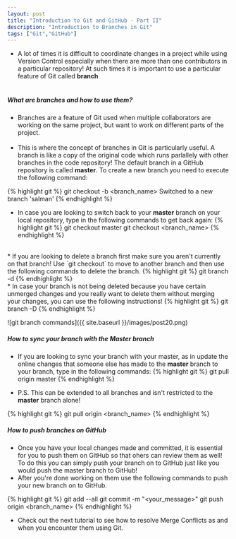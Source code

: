 ```yaml
---
layout: post
title: "Introduction to Git and GitHub - Part II"
description: "Introduction to Branches in Git"
tags: ["Git","GitHub"]
---
```


* A lot of times it is difficult to coordinate changes in a project while using Version Control especially when there are more than one contributors in a particular repository! At such times it is important to use a particular feature of Git called **branch** <br><br>

##### What are branches and how to use them?

* Branches are a feature of Git used when multiple collaborators are working on the same project, but want to work on different parts of the project.<br><br>
* This is where the concept of branches in Git is particularly useful. A branch is like a copy of the original code which runs parlallely with other branches in the code repository! The default branch in a GitHub repository is called __master__. To create a new branch you need to execute the following command:

{% highlight git %}
git checkout -b <branch_name>
Switched to a new branch 'salman'
{% endhighlight %}

* In case you are looking to switch back to your __master__ branch on your local repository, type in the following commands to get back again:
{% highlight git %}
git checkout master
git checkout <branch_name>
{% endhighlight %}
<br>
* If you are looking to delete a branch first make sure you aren't currently on that branch! Use `git checkout` to move to another branch and then use the following commands to delete the branch.
{% highlight git %}
git branch -d <branch_name>
{% endhighlight %}
<br>
* In case your branch is not being deleted because you have certain unmerged changes and you really want to delete them without merging your changes, you can use the following instructions!
{% highlight git %}
git branch -D <branch_name>
{% endhighlight %}

![git branch commands]({{ site.baseurl }}/images/post20.png)

##### How to sync your branch with the Master branch
* If you are looking to sync your branch with your master, as in update the online changes that someone else has made to the __master__ branch to your branch, type in the following commands:
{% highlight git %}
git pull origin master
{% endhighlight %}

* P.S. This can be extended to all branches and isn't restricted to the __master__ branch alone!<br>

{% highlight git %}
git pull origin <branch_name>
{% endhighlight %}

##### How to push branches on GitHub

* Once you have your local changes made and committed, it is essential for you to push them on GitHub so that ohers can review them as well! To do this you can simply push your branch on to GitHub just like you would push the master branch to GitHub!<br>
* After you're done working on them use the following commands to push your new branch on to GitHub.

{% highlight git %}
git add --all
git commit -m "<your_message>"
git push origin <branch_name>
{% endhighlight %}
<br>

* Check out the next tutorial to see how to resolve Merge Conflicts as and when you encounter them using Git.